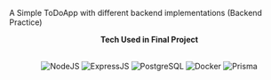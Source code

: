 A Simple ToDoApp with different backend implementations (Backend Practice)

<div align="center">
  <strong>Tech Used in Final Project</strong>
  <br />
  <br />
  <p align="center">
    <img src="https://img.shields.io/badge/Node.js-339933?style=for-the-badge&logo=nodedotjs&logoColor=white" alt="NodeJS" />
    <img src="https://img.shields.io/badge/Express.js-000000?style=for-the-badge&logo=express&logoColor=white" alt="ExpressJS" />
    <img src="https://img.shields.io/badge/PostgreSQL-336791?style=for-the-badge&logo=postgresql&logoColor=white" alt="PostgreSQL" />
    <img src="https://img.shields.io/badge/Docker-2496ED?style=for-the-badge&logo=docker&logoColor=white" alt="Docker" />
    <img src="https://img.shields.io/badge/Prisma-0C344B?style=for-the-badge&logo=prisma&logoColor=white" alt="Prisma" />
  </p>
</div>
